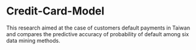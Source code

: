 # Credit-Card-Model
This research aimed at the case of customers default payments in Taiwan and compares the predictive accuracy of probability of default among six data mining methods.
